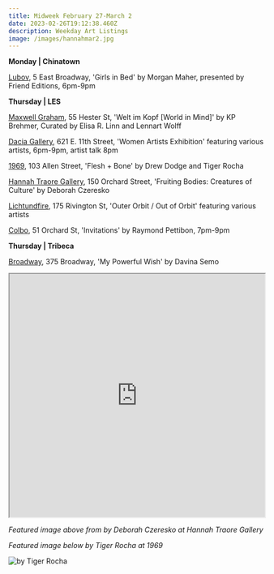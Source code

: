 ```yaml
---
title: Midweek February 27-March 2
date: 2023-02-26T19:12:38.460Z
description: Weekday Art Listings
image: /images/hannahmar2.jpg
---
```

**M﻿onday | Chinatown**

[L﻿ubov](instagram.com/friendeditions), 5 East Broadway, 'Girls in Bed' by Morgan Maher, presented by Friend Editions, 6pm-9pm

**T﻿hursday | LES** 

[M﻿axwell Graham](https://maxwellgraham.biz/wp-content/uploads/2022/11/KPB_PR_MG_2023.pdf), 55 Hester St, 'Welt im Kopf \[World in Mind]' by KP Brehmer, Curated by Elisa R. Linn and Lennart Wolff

[D﻿acia Gallery](http://www.daciagallery.com/), 621 E. 11th Street, 'Women Artists Exhibition' featuring various artists, 6pm-9pm, artist talk 8pm

[1﻿969](https://www.1969gallery.com/flesh-bone-drew-dodge-and-tiger-rocha), 103 Allen Street, 'Flesh + Bone' by Drew Dodge and Tiger Rocha

[Hannah Traore Gallery](https://hannahtraoregallery.com/exhibition/deborah-czeresko-fruiting-bodies-creatures-of-culture/), 150 Orchard Street, 'Fruiting Bodies: Creatures of Culture' by Deborah Czeresko

[L﻿ichtundfire](instagram.com/lichtundfire), 175 Rivington St, 'Outer Orbit / Out of Orbit' featuring various artists

[C﻿olbo](https://www.instagram.com/colbo.nyc/), 51 Orchard St, 'Invitations'  by Raymond Pettibon, 7pm-9pm

**T﻿hursday | Tribeca**

[B﻿roadway](https://www.broadwaygallery.nyc/), 375 Broadway, 'My Powerful Wish' by Davina Semo

<iframe src="https://www.google.com/maps/d/u/3/embed?mid=1XzLEE8mMQuoH_o3BovPna0QdHqUl8uE&ehbc=2E312F" width="100%" height="480"></iframe>

*F﻿eatured image above from by Deborah Czeresko at Hannah Traore Gallery*

*F﻿eatured image below by Tiger Rocha at 1969*

![](/images/rocha.png "by Tiger Rocha")